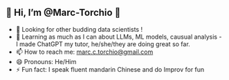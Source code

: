 ##  👋 Hi, I’m @Marc-Torchio 👋
- 👀 Looking for other budding data scientists !  
- 🌱 Learning as much as I can about LLMs, ML models, causual analysis - I made ChatGPT my tutor, he/she/they are doing great so far.
- 📫 How to reach me: marc.c.torchio@gmail.com
- 😄 Pronouns: He/Him
- ⚡ Fun fact: I speak fluent mandarin Chinese and do Improv for fun

<!---
Marc-Torchio/Marc-Torchio is a ✨ special ✨ repository because its `README.md` (this file) appears on your GitHub profile.
You can click the Preview link to take a look at your changes.
--->
